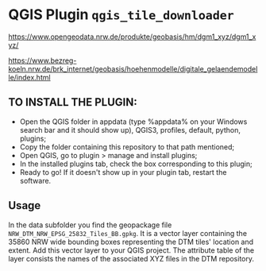 # QGIS Plugin `qgis_tile_downloader`

https://www.opengeodata.nrw.de/produkte/geobasis/hm/dgm1_xyz/dgm1_xyz/

https://www.bezreg-koeln.nrw.de/brk_internet/geobasis/hoehenmodelle/digitale_gelaendemodelle/index.html

## TO INSTALL THE PLUGIN:

* Open the QGIS folder in appdata (type %appdata% on your Windows search bar and it should show up), QGIS3, profiles, default, python, plugins;
* Copy the folder containing this repository to that path mentioned;
* Open QGIS, go to plugin > manage and install plugins;
* In the installed plugins tab, check the box corresponding to this plugin;
* Ready to go! If it doesn't show up in your plugin tab, restart the software.

## Usage

In the data subfolder you find the geopackage file `NRW_DTM_NRW_EPSG_25832_Tiles_BB.gpkg`. It is a vector layer containing the 35860 NRW wide bounding boxes representing the DTM tiles' location and extent. Add this vector layer to your QGIS project. The attribute table of the layer consists the names of the associated XYZ files in the DTM repository. 



